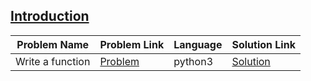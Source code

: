 ## [Introduction](https://www.hackerrank.com/domains/python/py-introduction)

|Problem Name|Problem Link|Language|Solution Link|
---|---|---|---
|Write a function|[Problem](https://www.hackerrank.com/challenges/write-a-function/problem)|python3|[Solution](./write-a-function.py)|
